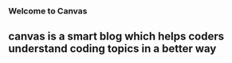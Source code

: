 ### Welcome to Canvas 
## canvas is a smart blog which helps coders understand coding topics in a better way